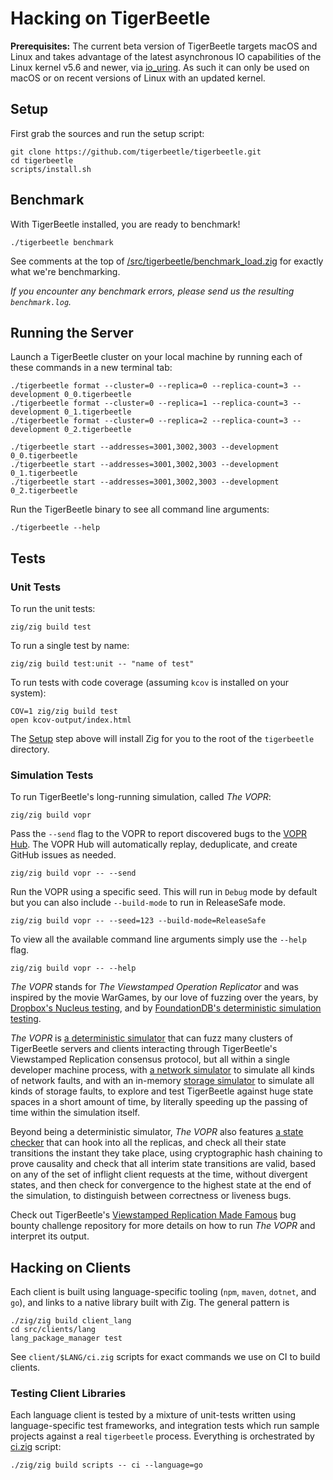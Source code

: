 # Hacking on TigerBeetle

**Prerequisites:** The current beta version of TigerBeetle targets macOS and Linux and takes advantage of the latest asynchronous IO capabilities of the Linux kernel v5.6 and newer, via [io_uring](https://kernel.dk/io_uring.pdf). As such it can only be used on macOS or on recent versions of Linux with an updated kernel.

## Setup

First grab the sources and run the setup script:

```console
git clone https://github.com/tigerbeetle/tigerbeetle.git
cd tigerbeetle
scripts/install.sh
```

## Benchmark

With TigerBeetle installed, you are ready to benchmark!

```console
./tigerbeetle benchmark
```

See comments at the top of [/src/tigerbeetle/benchmark_load.zig](/src/tigerbeetle/benchmark_load.zig)
for exactly what we're benchmarking.

*If you encounter any benchmark errors, please send us the resulting `benchmark.log`.*

## Running the Server

Launch a TigerBeetle cluster on your local machine by running each of these commands in a new terminal tab:

```console
./tigerbeetle format --cluster=0 --replica=0 --replica-count=3 --development 0_0.tigerbeetle
./tigerbeetle format --cluster=0 --replica=1 --replica-count=3 --development 0_1.tigerbeetle
./tigerbeetle format --cluster=0 --replica=2 --replica-count=3 --development 0_2.tigerbeetle

./tigerbeetle start --addresses=3001,3002,3003 --development 0_0.tigerbeetle
./tigerbeetle start --addresses=3001,3002,3003 --development 0_1.tigerbeetle
./tigerbeetle start --addresses=3001,3002,3003 --development 0_2.tigerbeetle
```

Run the TigerBeetle binary to see all command line arguments:

```console
./tigerbeetle --help
```

## Tests

### Unit Tests

To run the unit tests:

```console
zig/zig build test
```

To run a single test by name:

```console
zig/zig build test:unit -- "name of test"
```

To run tests with code coverage (assuming `kcov` is installed on your system):

```console
COV=1 zig/zig build test
open kcov-output/index.html
```

The [Setup](#setup) step above will install Zig for you to the root of the `tigerbeetle` directory.

### Simulation Tests

To run TigerBeetle's long-running simulation, called *The VOPR*:

```console
zig/zig build vopr
```

Pass the `--send` flag to the VOPR to report discovered bugs to the [VOPR Hub](/src/vopr_hub/README.md). The VOPR Hub will automatically replay, deduplicate, and create GitHub issues as needed.

```console
zig/zig build vopr -- --send
```

Run the VOPR using a specific seed. This will run in `Debug` mode by default but you can also include `--build-mode` to run in ReleaseSafe mode.

```console
zig/zig build vopr -- --seed=123 --build-mode=ReleaseSafe
```

To view all the available command line arguments simply use the `--help` flag.

```console
zig/zig build vopr -- --help
```

*The VOPR* stands for *The Viewstamped Operation Replicator* and was inspired by the movie WarGames, by our love of fuzzing over the years, by [Dropbox's Nucleus testing](https://dropbox.tech/infrastructure/-testing-our-new-sync-engine), and by [FoundationDB's deterministic simulation testing](https://www.youtube.com/watch?v=OJb8A6h9jQQ).

*The VOPR* is [a deterministic simulator](/src/simulator.zig) that can fuzz many clusters of TigerBeetle servers and clients interacting through TigerBeetle's Viewstamped Replication consensus protocol, but all within a single developer machine process, with [a network simulator](/src/testing/packet_simulator.zig) to simulate all kinds of network faults, and with an in-memory [storage simulator](/src/testing/storage.zig) to simulate all kinds of storage faults, to explore and test TigerBeetle against huge state spaces in a short amount of time, by literally speeding up the passing of time within the simulation itself.

Beyond being a deterministic simulator, *The VOPR* also features [a state checker](/src/testing/cluster/state_checker.zig) that can hook into all the replicas, and check all their state transitions the instant they take place, using cryptographic hash chaining to prove causality and check that all interim state transitions are valid, based on any of the set of inflight client requests at the time, without divergent states, and then check for convergence to the highest state at the end of the simulation, to distinguish between correctness or liveness bugs.

Check out TigerBeetle's [Viewstamped Replication Made Famous](https://github.com/coilhq/viewstamped-replication-made-famous#how-can-i-run-the-implementation-how-many-batteries-are-included-do-you-mean-i-can-even-run-the-vopr) bug bounty challenge repository for more details on how to run *The VOPR* and interpret its output.

## Hacking on Clients

Each client is built using language-specific tooling (`npm`, `maven`, `dotnet`, and `go`), and links
to a native library built with Zig. The general pattern is

```console
./zig/zig build client_lang
cd src/clients/lang
lang_package_manager test
```

See `client/$LANG/ci.zig` scripts for exact commands we use on CI to build clients.

### Testing Client Libraries

Each language client is tested by a mixture of unit-tests written using language-specific test
frameworks, and integration tests which run sample projects against a real `tigerbeetle` process.
Everything is orchestrated by [ci.zig](/src/scripts/ci.zig) script:

```console
./zig/zig build scripts -- ci --language=go
```
